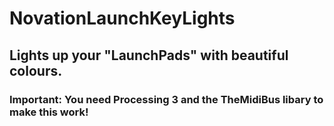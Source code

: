 # NovationLaunchKeyLights
## Lights up your "LaunchPads" with beautiful colours.
### **Important**: You need Processing 3 and the TheMidiBus libary to make this work!
